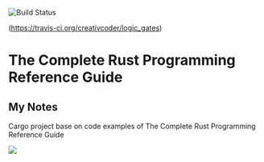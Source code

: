 ![Build Status](https://travis-ci.org/rustkas/The-Complete-Rust-Programming-Reference-Guide-My-notes.svg?branch=master)


(https://travis-ci.org/creativcoder/logic_gates)
# The Complete Rust Programming Reference Guide
## My Notes
Cargo project base on code examples of The Complete Rust Programming Reference Guide


![](https://content.packt.com/_/image/original/C14463/cover_image_large.png)

